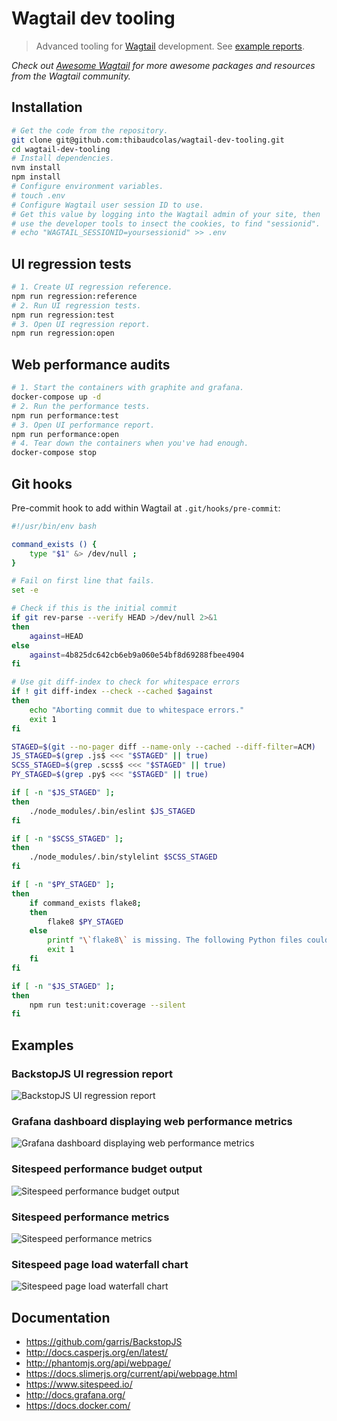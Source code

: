 # Wagtail dev tooling

> Advanced tooling for [Wagtail](https://github.com/wagtail/wagtail) development. See [example reports](https://thibaudcolas.github.io/wagtail-dev-tooling/).

_Check out [Awesome Wagtail](https://github.com/springload/awesome-wagtail) for more awesome packages and resources from the Wagtail community._

## Installation

```sh
# Get the code from the repository.
git clone git@github.com:thibaudcolas/wagtail-dev-tooling.git
cd wagtail-dev-tooling
# Install dependencies.
nvm install
npm install
# Configure environment variables.
# touch .env
# Configure Wagtail user session ID to use.
# Get this value by logging into the Wagtail admin of your site, then
# use the developer tools to insect the cookies, to find "sessionid".
# echo "WAGTAIL_SESSIONID=yoursessionid" >> .env
```

## UI regression tests

```sh
# 1. Create UI regression reference.
npm run regression:reference
# 2. Run UI regression tests.
npm run regression:test
# 3. Open UI regression report.
npm run regression:open
```

## Web performance audits

```sh
# 1. Start the containers with graphite and grafana.
docker-compose up -d
# 2. Run the performance tests.
npm run performance:test
# 3. Open UI performance report.
npm run performance:open
# 4. Tear down the containers when you've had enough.
docker-compose stop
```

## Git hooks

Pre-commit hook to add within Wagtail at `.git/hooks/pre-commit`:

```sh
#!/usr/bin/env bash

command_exists () {
    type "$1" &> /dev/null ;
}

# Fail on first line that fails.
set -e

# Check if this is the initial commit
if git rev-parse --verify HEAD >/dev/null 2>&1
then
    against=HEAD
else
    against=4b825dc642cb6eb9a060e54bf8d69288fbee4904
fi

# Use git diff-index to check for whitespace errors
if ! git diff-index --check --cached $against
then
    echo "Aborting commit due to whitespace errors."
    exit 1
fi

STAGED=$(git --no-pager diff --name-only --cached --diff-filter=ACM)
JS_STAGED=$(grep .js$ <<< "$STAGED" || true)
SCSS_STAGED=$(grep .scss$ <<< "$STAGED" || true)
PY_STAGED=$(grep .py$ <<< "$STAGED" || true)

if [ -n "$JS_STAGED" ];
then
    ./node_modules/.bin/eslint $JS_STAGED
fi

if [ -n "$SCSS_STAGED" ];
then
    ./node_modules/.bin/stylelint $SCSS_STAGED
fi

if [ -n "$PY_STAGED" ];
then
    if command_exists flake8;
    then
        flake8 $PY_STAGED
    else
        printf "\`flake8\` is missing. The following Python files couldn't be linted:\n$PY_STAGED\n\nMake sure to install the correct Python version as defined in \`.python-version\` and the linting dependencies \`pip install -r requirements/lint.txt\`."
        exit 1
    fi
fi

if [ -n "$JS_STAGED" ];
then
    npm run test:unit:coverage --silent
fi
```

## Examples

### BackstopJS UI regression report

![BackstopJS UI regression report](examples/backstop-regression-report.png)

### Grafana dashboard displaying web performance metrics

![Grafana dashboard displaying web performance metrics](examples/grafana-performance-dashboard.png)

### Sitespeed performance budget output

![Sitespeed performance budget output](examples/sitespeed-performance-budget.png)

### Sitespeed performance metrics

![Sitespeed performance metrics](examples/sitespeed-performance-report.png)

### Sitespeed page load waterfall chart

![Sitespeed page load waterfall chart](examples/sitespeed-waterfall-chart.png)

## Documentation

-   https://github.com/garris/BackstopJS
-   http://docs.casperjs.org/en/latest/
-   http://phantomjs.org/api/webpage/
-   https://docs.slimerjs.org/current/api/webpage.html
-   https://www.sitespeed.io/
-   http://docs.grafana.org/
-   https://docs.docker.com/

